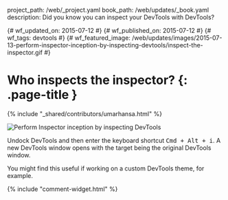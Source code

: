 project_path: /web/_project.yaml
book_path: /web/updates/_book.yaml
description: Did you know you can inspect your DevTools with DevTools?

{# wf_updated_on: 2015-07-12 #}
{# wf_published_on: 2015-07-12 #}
{# wf_tags: devtools #}
{# wf_featured_image: /web/updates/images/2015-07-13-perform-inspector-inception-by-inspecting-devtools/inspect-the-inspector.gif #}

# Who inspects the inspector? {: .page-title }

{% include "_shared/contributors/umarhansa.html" %}


<img src="/web/updates/images/2015-07-13-perform-inspector-inception-by-inspecting-devtools/inspect-the-inspector.gif" alt="Perform Inspector inception by inspecting DevTools">


Undock DevTools and then enter the keyboard shortcut <kbd class="kbd">Cmd + Alt + i</kbd>. A new DevTools window opens with the target being the original DevTools window.


You might find this useful if working on a custom DevTools theme, for example.



		


{% include "comment-widget.html" %}
